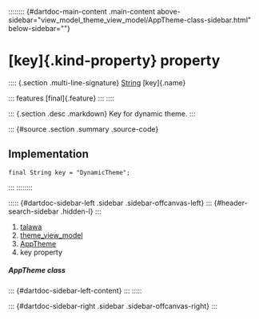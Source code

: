 :::::::: {#dartdoc-main-content .main-content above-sidebar="view_model_theme_view_model/AppTheme-class-sidebar.html" below-sidebar=""}
<div>

# [key]{.kind-property} property

</div>

:::: {.section .multi-line-signature}
[String](https://api.flutter.dev/flutter/dart-core/String-class.html)
[key]{.name}

::: features
[final]{.feature}
:::
::::

::: {.section .desc .markdown}
Key for dynamic theme.
:::

::: {#source .section .summary .source-code}
## Implementation

``` language-dart
final String key = "DynamicTheme";
```
:::
::::::::

::::: {#dartdoc-sidebar-left .sidebar .sidebar-offcanvas-left}
::: {#header-search-sidebar .hidden-l}
:::

1.  [talawa](../../index.html)
2.  [theme_view_model](../../view_model_theme_view_model/)
3.  [AppTheme](../../view_model_theme_view_model/AppTheme-class.html)
4.  key property

##### AppTheme class

::: {#dartdoc-sidebar-left-content}
:::
:::::

::: {#dartdoc-sidebar-right .sidebar .sidebar-offcanvas-right}
:::
